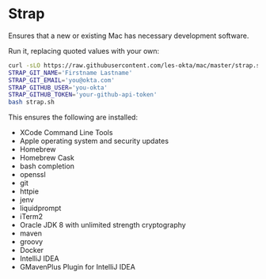 # Strap

Ensures that a new or existing Mac has necessary development software.

Run it, replacing quoted values with your own:

```bash
curl -sLO https://raw.githubusercontent.com/les-okta/mac/master/strap.sh
STRAP_GIT_NAME='Firstname Lastname'
STRAP_GIT_EMAIL='you@okta.com'
STRAP_GITHUB_USER='you-okta'
STRAP_GITHUB_TOKEN='your-github-api-token'
bash strap.sh
```

This ensures the following are installed:

* XCode Command Line Tools
* Apple operating system and security updates
* Homebrew
* Homebrew Cask
* bash completion
* openssl
* git
* httpie
* jenv
* liquidprompt
* iTerm2
* Oracle JDK 8 with unlimited strength cryptography
* maven
* groovy
* Docker
* IntelliJ IDEA
* GMavenPlus Plugin for IntelliJ IDEA
